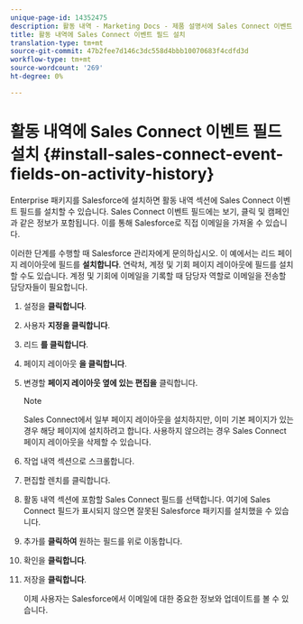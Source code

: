 ```yaml
---
unique-page-id: 14352475
description: 활동 내역 - Marketing Docs - 제품 설명서에 Sales Connect 이벤트 필드 설치
title: 활동 내역에 Sales Connect 이벤트 필드 설치
translation-type: tm+mt
source-git-commit: 47b2fee7d146c3dc558d4bbb10070683f4cdfd3d
workflow-type: tm+mt
source-wordcount: '269'
ht-degree: 0%

---
```



# 활동 내역에 Sales Connect 이벤트 필드 설치 {#install-sales-connect-event-fields-on-activity-history}

Enterprise 패키지를 Salesforce에 설치하면 활동 내역 섹션에 Sales Connect 이벤트 필드를 설치할 수 있습니다. Sales Connect 이벤트 필드에는 보기, 클릭 및 캠페인과 같은 정보가 포함됩니다. 이를 통해 Salesforce로 직접 이메일을 가져올 수 있습니다.

이러한 단계를 수행할 때 Salesforce 관리자에게 문의하십시오. 이 예에서는 리드 페이지 레이아웃에 필드를 **설치합니다**. 연락처, 계정 및 기회 페이지 레이아웃에 필드를 설치할 수도 있습니다. 계정 및 기회에 이메일을 기록할 때 담당자 역할로 이메일을 전송할 담당자들이 필요합니다.

1. 설정을 **클릭합니다**.
1. 사용자 **지정을 클릭합니다**.
1. 리드 **를 클릭합니다**.
1. 페이지 레이아웃 **을 클릭합니다**.
1. 변경할 **페이지 레이아웃 옆에 있는 편집을** 클릭합니다.

   >[!NOTE]
   >
   >Sales Connect에서 일부 페이지 레이아웃을 설치하지만, 이미 기본 페이지가 있는 경우 해당 페이지에 설치하려고 합니다. 사용하지 않으려는 경우 Sales Connect 페이지 레이아웃을 삭제할 수 있습니다.

1. 작업 내역 섹션으로 스크롤합니다.
1. 편집할 렌치를 클릭합니다.
1. 활동 내역 섹션에 포함할 Sales Connect 필드를 선택합니다. 여기에 Sales Connect 필드가 표시되지 않으면 잘못된 Salesforce 패키지를 설치했을 수 있습니다.
1. 추가를 **클릭하여** 원하는 필드를 위로 이동합니다.
1. 확인을 **클릭합니다**.
1. 저장을 **클릭합니다**.

   이제 사용자는 Salesforce에서 이메일에 대한 중요한 정보와 업데이트를 볼 수 있습니다.

